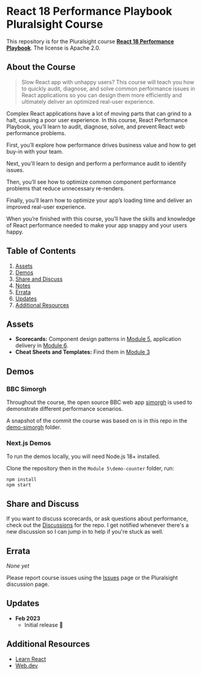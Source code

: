 # React 18 Performance Playbook Pluralsight Course

This repository is for the Pluralsight course **[React 18 Performance Playbook](https://bit.ly/PSReactPerf)**. The license is Apache 2.0.

<!-- [![Course overview screenshot]($COURSE_HERO_IMAGE$)](https://bit.ly/PSReactPerf) -->

## About the Course

> Slow React app with unhappy users? This course will teach you how to quickly audit, diagnose, and solve common performance issues in React applications so you can design them more efficiently and ultimately deliver an optimized real-user experience.

Complex React applications have a lot of moving parts that can grind to a halt, causing a poor user experience. In this course, React Performance Playbook, you’ll learn to audit, diagnose, solve, and prevent React web performance problems. 

First, you’ll explore how performance drives business value and how to get buy-in with your team. 

Next, you'll learn to design and perform a performance audit to identify issues. 

Then, you’ll see how to optimize common component performance problems that reduce unnecessary re-renders. 

Finally, you’ll learn how to optimize your app’s loading time and deliver an improved real-user experience. 

When you’re finished with this course, you’ll have the skills and knowledge of React performance needed to make your app snappy and your users happy.

## Table of Contents

1. [Assets](#assets)
1. [Demos](#demos)
1. [Share and Discuss](#share-and-discuss)
1. [Notes](#notes)
1. [Errata](#errata)
1. [Updates](#updates)
1. [Additional Resources](#additional-resources)

## Assets

- **Scorecards:** Component design patterns in [Module 5](Module%205), application delivery in [Module 6](Module%206).
- **Cheat Sheets and Templates:** Find them in [Module 3](Module%203)

## Demos

### BBC Simorgh

Throughout the course, the open source BBC web app [simorgh](https://github.com/bbc/simorgh) is used to demonstrate different performance scenarios.

A snapshot of the commit the course was based on is in this repo in the [demo-simorgh](demo-simorgh) folder.

### Next.js Demos

To run the demos locally, you will need Node.js 18+ installed. 

Clone the repository then in the `Module 5\demo-counter` folder, run:

    npm install
    npm start

## Share and Discuss

If you want to discuss scorecards, or ask questions about performance, check out the [Discussions](discussions) for the repo. I get notified whenever there's a new discussion so I can jump in to help if you're stuck as well.


## Errata

*None yet*

Please report course issues using the [Issues](issues) page or the Pluralsight discussion page.

## Updates

- **Feb 2023**
  - Initial release 🎉

## Additional Resources

- [Learn React](https://react.dev/learn)
- [Web.dev](https://web.dev)